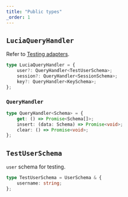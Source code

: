 ```yaml
---
title: "Public types"
_order: 1
---
```


## `LuciaQueryHandler`

Refer to [Testing adapters](/adapters/testing-adapters).

```ts
type LuciaQueryHandler = {
	user?: QueryHandler<TestUserSchema>;
	session?: QueryHandler<SessionSchema>;
	key?: QueryHandler<KeySchema>;
};
```

### `QueryHandler`

```ts
type QueryHandler<Schema> = {
	get: () => Promise<Schema[]>;
	insert: (data: Schema) => Promise<void>;
	clear: () => Promise<void>;
};
```

## `TestUserSchema`

`user` schema for testing.

```ts
type TestUserSchema = UserSchema & {
	username: string;
};
```
